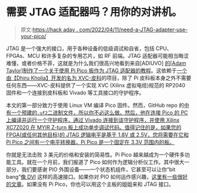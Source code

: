 # 需要 JTAG 适配器吗？用你的对讲机。

> 原文:[https://hack aday . com/2022/04/11/need-a-JTAG-adapter-use-your-pico/](https://hackaday.com/2022/04/11/need-a-jtag-adapter-use-your-pico/)

JTAG 是一个强大的接口，用于各种设备的低级调试和自省，包括 CPU、FPGAs、MCU 和许多复杂的专用芯片，如 RF 前端。JTAG 适配器可能相当晦涩难懂，或者价格不菲，这就是为什么我们很高兴地看到来自[ADIUVO] [的[Adam Taylor]制作了一个关于使用 Pi Pico 板作为 JTAG 适配器的教程](https://www.adiuvoengineering.com/post/microzed-chronicles-jtag-using-a-raspberry-pi-pico)。这依赖于[一个由【Dhiru Kholia】开发的名为 XVC-皮科](https://github.com/kholia/xvc-pico/)的项目，除了 Pi 皮科板本身之外不需要任何东西——XVC-皮科提供了一个实现 XVC (Xilinx 虚拟电缆)规范的 RP2040 固件和一个连接到皮科板和 Vivado 等工具接口的守护程序。

本文的第一部分致力于使用 Linux VM 编译 Pico 固件。然而，GitHub repo 的[中有一个预建的`.uf2`二进制文件，所以你不必这么做。然后，他在连接 Pico 的 PC 上编译并运行一个守护程序，通过 Vivado 连接到该守护程序，并使用 Xilinx XC7Z020 在 MYIR Z-turn 板上成功单步调试代码。值得记住的是，如果您的 FPGA(或任何其他目标)的 JTAG 逻辑电平是基于 1.8V 或 2.5V，您将需要在它和 Pi Pico 之间有一个电平转换器，Pi Pico 是一个固定在 3.3V 范围内的板。](https://github.com/kholia/xvc-pico/tree/master/firmware)

你就是无法击败 3 美元的价格和安装的简易性。Pi Pico 越来越成为一个硬件多功能工具。就在一个月前，我们报道了 Pico 如何作为逻辑分析仪工作。其中很大一部分，我们要感谢 PIO 外围设备——一个状态机组件，它甚至可以让你“bit bang”[像 DVI](https://hackaday.com/2021/02/12/bitbanged-dvi-on-a-raspberry-pi-rp2040-microcontroller/#comments) 这样的高速接口。如果你对 PIO 如何运作感兴趣，[这里有一些很好的文章](https://hackaday.com/2021/01/29/a-look-at-the-interesting-rp2040-peripheral-those-pios/)。如果没有 Pi Pico，你也可以用这个主板的姐姐来和 JTAG 接口。